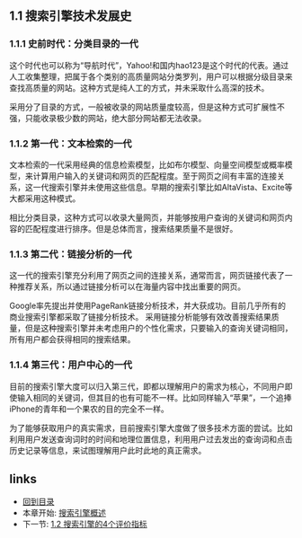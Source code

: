 ## 1.1 搜索引擎技术发展史

### 1.1.1 史前时代：分类目录的一代

这个时代也可以称为“导航时代”，Yahoo!和国内hao123是这个时代的代表。通过人工收集整理，把属于各个类别的高质量网站分类罗列，用户可以根据分级目录来查找高质量的网站。这种方式是纯人工的方式，并未采取什么高深的技术。

采用分了目录的方式，一般被收录的网站质量度较高，但是这种方式可扩展性不强，只能收录极少数的网站，绝大部分网站都无法收录。


### 1.1.2	第一代：文本检索的一代

文本检索的一代采用经典的信息检索模型，比如布尔模型、向量空间模型或概率模型，来计算用户输入的关键词和网页的匹配程度。至于网页之间有丰富的连接关系，这一代搜索引擎并未使用这些信息。早期的搜索引擎比如AltaVista、Excite等大都采用这种模式。

相比分类目录，这种方式可以收录大量网页，并能够按用户查询的关键词和网页内容的匹配程度进行排序。但是总体而言，搜索结果质量不是很好。


### 1.1.3	第二代：链接分析的一代

这一代的搜索引擎充分利用了网页之间的连接关系，通常而言，网页链接代表了一种推荐关系，所以通过链接分析可以在海量内容中找出重要的网页。

Google率先提出并使用PageRank链接分析技术，并大获成功。目前几乎所有的商业搜索引擎都采取了链接分析技术。
采用链接分析能够有效改善搜索结果质量，但是这种搜索引擎并未考虑用户的个性化需求，只要输入的查询关键词相同，所有用户都会获得相同的搜索结果。


### 1.1.4	第三代：用户中心的一代

目前的搜索引擎大度可以归入第三代，即都以理解用户的需求为核心，不同用户即使输入相同的关键词，但其目的也有可能不一样。比如同样输入“苹果”，一个追捧iPhone的青年和一个果农的目的完全不一样。

为了能够获取用户的真实需求，目前搜索引擎大度做了很多技术方面的尝试。比如利用用户发送查询词时的时间和地理位置信息，利用用户过去发出的查询词和点击历史记录等信息，来试图理解用户此时此地的真正需求。


## links
   * [回到目录](<table-of-contents.md>)
   * 本章开始: [搜索引擎概述](01.0.md)
   * 下一节: [1.2 搜索引擎的4个评价指标](01.2.md)

